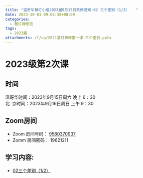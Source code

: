 ```yaml
---
title: "温哥华慧灯小组2023届9月15日共修通知-02 三个差别（1/2）   "
date: 2023-10-01 09:02:38+08:00
categories:
  - 慧灯禅修班
tags:
  - 2023届
attachments: /f/up/2021慧灯禅修第一课-三个差别.pptx
---
```

# 2023级第2次课

## 时间

温哥华时间：2023年9月15日周六 晚上 6：30  
北  京时间：2023年9月16日周日 上午 9：30

## Zoom房间

* Zoom 房间号码： [9580370937](https://us06web.zoom.us/j/9580370937?pwd=dE1Hdm1JclVkTEdzS0tMVUxxbkhSdz09)
* Zomm 房间密码： 19621211

## 学习内容:

* [02三个差别（1/2）](http://huidengchanxiu.net/wsb/book1/p1/01-1/)